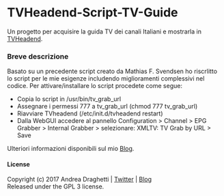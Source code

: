 # TVHeadend-Script-TV-Guide
Un progetto per acquisire la guida TV dei canali Italiani e mostrarla in [TVHeadend](https://tvheadend.org/).

### Breve descrizione

Basato su un precedente script creato da Mathias F. Svendsen ho riscrlitto lo script per le mie esigenze includendo miglioramenti complessivi nel codice. Per attivare/installare lo script procedete come segue:

* Copia lo script in /usr/bin/tv_grab_url
* Assegnare i permessi 777 a tv_grab_url (chmod 777 tv_grab_url)
* Riavviare TVheadend (/etc/init.d/tvheadend restart)
* Dalla WebGUI accedere al pannello Configuration > Channel > EPG Grabber > Internal Grabber > selezionare: XMLTV: TV Grab by URL > Save
    
Ulteriori informazioni disponibili sul mio [Blog](https://www.andreadraghetti.it/tvheadend-script-guida-tv/).

#### License

Copyright (c) 2017 Andrea Draghetti | [Twitter](https://twitter.com/andreaghetti) | [Blog](https://www.andreadraghetti.it)  
Released under the GPL 3 license.
